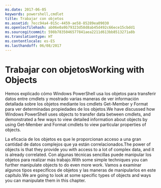 ```yaml
---
ms.date: 2017-06-05
keywords: powershell,cmdlet
title: Trabajar con objetos
ms.assetid: 7ecc94a4-015c-4459-ae58-85289ea09030
ms.openlocfilehash: ab06e0a9b79323d58d8ab45d492c66ece15cbdd1
ms.sourcegitcommit: 598b7835046577841aea2211d613bb8513271a8b
ms.translationtype: HT
ms.contentlocale: es-ES
ms.lasthandoff: 06/08/2017
---
```

# <a name="working-with-objects"></a><span data-ttu-id="5e6c6-103">Trabajar con objetos</span><span class="sxs-lookup"><span data-stu-id="5e6c6-103">Working with Objects</span></span>
<span data-ttu-id="5e6c6-104">Hemos explicado cómo Windows PowerShell usa los objetos para transferir datos entre cmdlets y mostrado varias maneras de ver información detallada sobre los objetos mediante los cmdlets Get-Member y Format para ver determinadas propiedades de los objetos.</span><span class="sxs-lookup"><span data-stu-id="5e6c6-104">We have discussed how Windows PowerShell uses objects to transfer data between cmdlets, and demonstrated a few ways to view detailed information about objects by using Get-Member and Format cmdlets to view particular properties of objects.</span></span>

<span data-ttu-id="5e6c6-105">La eficacia de los objetos es que le proporcionan acceso a una gran cantidad de datos complejos que ya están correlacionados.</span><span class="sxs-lookup"><span data-stu-id="5e6c6-105">The power of objects is that they provide you with access to a lot of complex data, and it is already correlated.</span></span> <span data-ttu-id="5e6c6-106">Con algunas técnicas sencillas puede manipular los objetos para realizar más trabajo.</span><span class="sxs-lookup"><span data-stu-id="5e6c6-106">With some simple techniques you can further manipulate objects to do even more work.</span></span> <span data-ttu-id="5e6c6-107">Vamos a examinar algunos tipos específicos de objetos y las maneras de manipularlos en este capítulo.</span><span class="sxs-lookup"><span data-stu-id="5e6c6-107">We are going to look at some specific types of objects and ways you can manipulate them in this chapter.</span></span>

